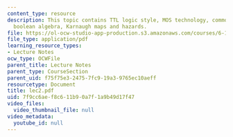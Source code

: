 ```yaml
---
content_type: resource
description: This topic contains TTL logic style, MOS technology, common logic gates,
  boolean algebra, Karnaugh maps and hazards.
file: https://ol-ocw-studio-app-production.s3.amazonaws.com/courses/6-111-introductory-digital-systems-laboratory-spring-2006/7f9cc6aef8c611b90a7f1a9b49d17f47_lec2.pdf
file_type: application/pdf
learning_resource_types:
- Lecture Notes
ocw_type: OCWFile
parent_title: Lecture Notes
parent_type: CourseSection
parent_uid: f75f75e3-2475-7fc9-19a3-9765ec10aeff
resourcetype: Document
title: lec2.pdf
uid: 7f9cc6ae-f8c6-11b9-0a7f-1a9b49d17f47
video_files:
  video_thumbnail_file: null
video_metadata:
  youtube_id: null
---
```

